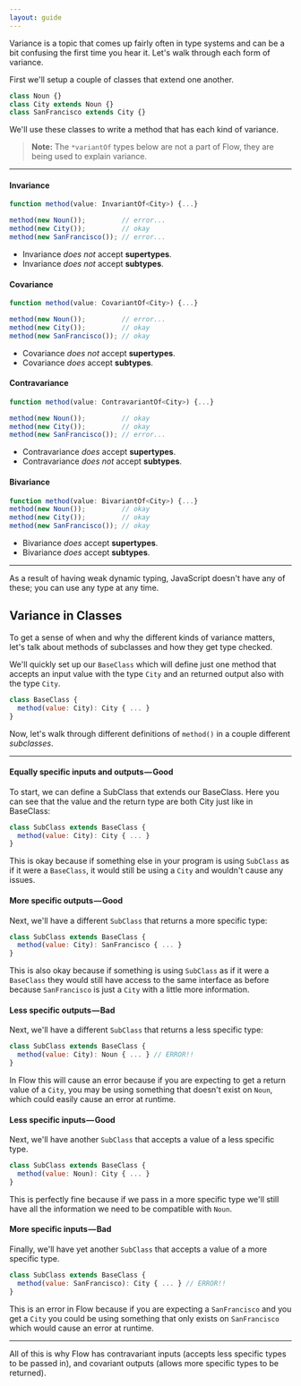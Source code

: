 ```yaml
---
layout: guide
---
```


Variance is a topic that comes up fairly often in type systems and can be a bit
confusing the first time you hear it. Let's walk through each form of variance.

First we'll setup a couple of classes that extend one another.

```js
class Noun {}
class City extends Noun {}
class SanFrancisco extends City {}
```

We'll use these classes to write a method that has each kind of variance.

> **Note:** The `*variantOf` types below are not a part of Flow, they are being
> used to explain variance.

---

#### Invariance <a class="toc" id="toc-invariance" href="#toc-invariance"></a>

```js
function method(value: InvariantOf<City>) {...}

method(new Noun());         // error...
method(new City());         // okay
method(new SanFrancisco()); // error...
```

- Invariance _does not_ accept **supertypes**.
- Invariance _does not_ accept **subtypes**.

#### Covariance <a class="toc" id="toc-covariance" href="#toc-covariance"></a>

```js
function method(value: CovariantOf<City>) {...}

method(new Noun());         // error...
method(new City());         // okay
method(new SanFrancisco()); // okay
```

- Covariance _does not_ accept **supertypes**.
- Covariance _does_ accept **subtypes**.

#### Contravariance <a class="toc" id="toc-contravariance" href="#toc-contravariance"></a>

```js
function method(value: ContravariantOf<City>) {...}

method(new Noun());         // okay
method(new City());         // okay
method(new SanFrancisco()); // error...
```

- Contravariance _does_ accept **supertypes**.
- Contravariance _does not_ accept **subtypes**.

#### Bivariance <a class="toc" id="toc-bivariance" href="#toc-bivariance"></a>

```js
function method(value: BivariantOf<City>) {...}
method(new Noun());         // okay
method(new City());         // okay
method(new SanFrancisco()); // okay
```

- Bivariance _does_ accept **supertypes**.
- Bivariance _does_ accept **subtypes**.

---

As a result of having weak dynamic typing, JavaScript doesn't have any of
these; you can use any type at any time.

## Variance in Classes <a class="toc" id="toc-variance-in-classes" href="#toc-variance-in-classes"></a>

To get a sense of when and why the different kinds of variance matters, let's
talk about methods of subclasses and how they get type checked.

We'll quickly set up our `BaseClass` which will define just one method that
accepts an input value with the type `City` and an returned output also with
the type `City`.

```js
class BaseClass {
  method(value: City): City { ... }
}
```

Now, let's walk through different definitions of `method()` in a couple
different _subclasses_.

---

#### Equally specific inputs and outputs — Good <a class="toc" id="toc-equally-specific-inputs-and-outputs-good" href="#toc-equally-specific-inputs-and-outputs-good"></a>

To start, we can define a SubClass that extends our BaseClass. Here you can see
that the value and the return type are both City just like in BaseClass:

```js
class SubClass extends BaseClass {
  method(value: City): City { ... }
}
```

This is okay because if something else in your program is using `SubClass` as
if it were a `BaseClass`, it would still be using a `City` and wouldn't cause
any issues.

#### More specific outputs — Good <a class="toc" id="toc-more-specific-outputs-good" href="#toc-more-specific-outputs-good"></a>

Next, we'll have a different `SubClass` that returns a more specific type:

```js
class SubClass extends BaseClass {
  method(value: City): SanFrancisco { ... }
}
```

This is also okay because if something is using `SubClass` as if it were a
`BaseClass` they would still have access to the same interface as before
because `SanFrancisco` is just a `City` with a little more information.

#### Less specific outputs — Bad <a class="toc" id="toc-less-specific-outputs-bad" href="#toc-less-specific-outputs-bad"></a>

Next, we'll have a different `SubClass` that returns a less specific type:

```js
class SubClass extends BaseClass {
  method(value: City): Noun { ... } // ERROR!!
}
```

In Flow this will cause an error because if you are expecting to get a return
value of a `City`, you may be using something that doesn't exist on `Noun`,
which could easily cause an error at runtime.

#### Less specific inputs — Good <a class="toc" id="toc-less-specific-inputs-good" href="#toc-less-specific-inputs-good"></a>

Next, we'll have another `SubClass` that accepts a value of a less specific type.

```js
class SubClass extends BaseClass {
  method(value: Noun): City { ... }
}
```

This is perfectly fine because if we pass in a more specific type we'll still
have all the information we need to be compatible with `Noun`.

#### More specific inputs — Bad <a class="toc" id="toc-more-specific-inputs-bad" href="#toc-more-specific-inputs-bad"></a>

Finally, we'll have yet another `SubClass` that accepts a value of a more
specific type.

```js
class SubClass extends BaseClass {
  method(value: SanFrancisco): City { ... } // ERROR!!
}
```

This is an error in Flow because if you are expecting a `SanFrancisco` and you
get a `City` you could be using something that only exists on `SanFrancisco`
which would cause an error at runtime.

---

All of this is why Flow has contravariant inputs (accepts less specific types
to be passed in), and covariant outputs (allows more specific types to be
returned).
